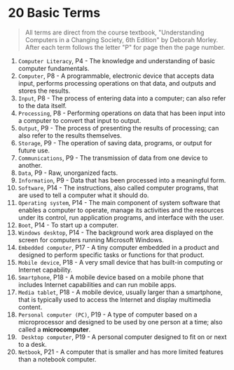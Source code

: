 # 20 Basic Terms

> All terms are direct from the course textbook, "Understanding Computers in a Changing Society,  6th Edition" by Deborah Morley. After each term follows the letter "P" for page then the page number.

1. `Computer Literacy`, P4 - The knowledge and understanding of basic computer fundamentals.
2. `Computer`, P8 - A programmable, electronic device that accepts data input, performs processing operations on that data, and outputs and stores the results.
3. `Input`, P8 - The process of entering data into a computer; can also refer to the data itself.
4. `Processing`, P8 - Performing operations on data that has been input into a computer to convert that input to output.
5. `Output`, P9 - The process of presenting the results of processing; can also refer to the results themselves. 
6. `Storage`, P9 - The operation of saving data, programs, or output for future use. 
7. `Communications`, P9 - The transmission of data from one device to another. 
8. `Data`, P9 - Raw, unorganized facts. 
9. `Information`, P9 - Data that has been processed into a meaningful form.
10. `Software`, P14 - The instructions, also called computer programs, that are used to tell a computer what it should do. 
11. `Operating system`, P14 - The main component of system software that enables a computer to operate, manage its activities and the resources under its control, run application programs, and interface with the user. 
12. `Boot`, P14 - To start up a computer. 
13. `Windows desktop`, P14 - The background work area displayed on the screen for computers running Microsoft Windows.
14. `Embedded computer`, P17 - A tiny computer embedded in a product and designed to perform specific tasks or functions for that product.
15. `Mobile device`, P18 - A very small device that has built-in computing or Internet capability. 
16. `Smartphone`, P18 - A mobile device based on a mobile phone that includes Internet capabilities and can run mobile apps. 
17. `Media tablet`, P18 - A mobile device, usually larger than a smartphone, that is typically used to access the Internet and display multimedia content.
18. `Personal computer (PC)`, P19 - A type of computer based on a microprocessor and designed to be used by one person at a time; also called a **microcomputer**. 
19. ` Desktop computer`, P19 - A personal computer designed to fit on or next to a desk.
20. `Netbook`, P21 - A computer that is smaller and has more limited features than a notebook computer.






